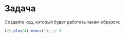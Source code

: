 # Задача

Создайте код, который будет работать таким образом:

```js
(2).plus(4).minus(1); // 5
```
